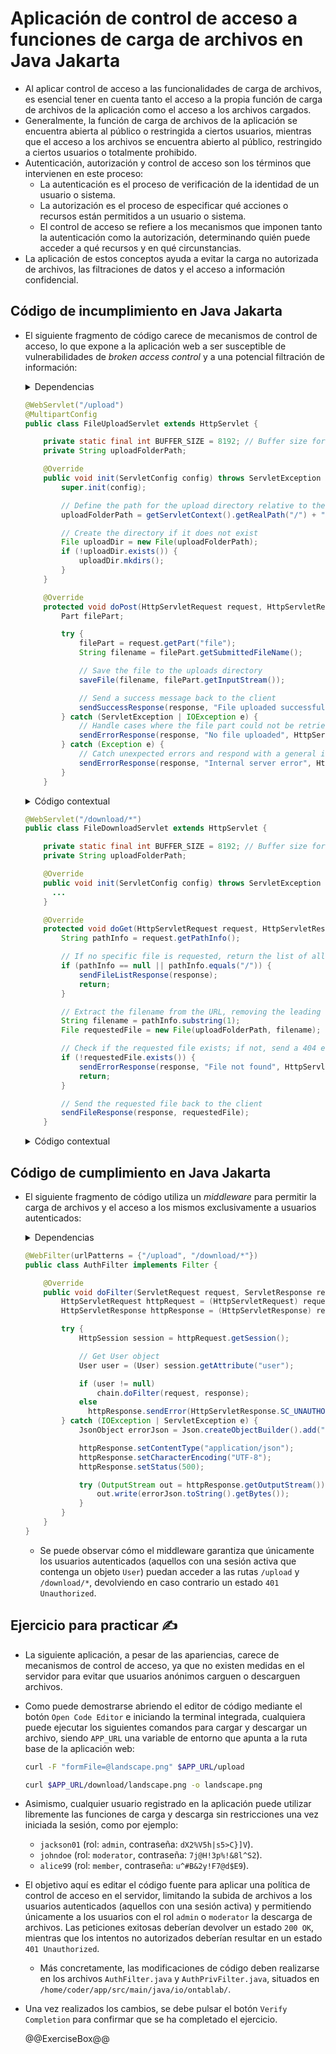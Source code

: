 # Aplicación de control de acceso a funciones de carga de archivos en Java Jakarta

* Al aplicar control de acceso a las funcionalidades de carga de archivos, es esencial tener en cuenta tanto el acceso a la propia función de carga de archivos de la aplicación como el acceso a los archivos cargados.
* Generalmente, la función de carga de archivos de la aplicación se encuentra abierta al público o restringida a ciertos usuarios, mientras que el acceso a los archivos se encuentra abierto al público, restringido a ciertos usuarios o totalmente prohibido.
* Autenticación, autorización y control de acceso son los términos que intervienen en este proceso:
  * La autenticación es el proceso de verificación de la identidad de un usuario o sistema.
  * La autorización es el proceso de especificar qué acciones o recursos están permitidos a un usuario o sistema.
  * El control de acceso se refiere a los mecanismos que imponen tanto la autenticación como la autorización, determinando quién puede acceder a qué recursos y en qué circunstancias.
* La aplicación de estos conceptos ayuda a evitar la carga no autorizada de archivos, las filtraciones de datos y el acceso a información confidencial.

## Código de incumplimiento en Java Jakarta

* El siguiente fragmento de código carece de mecanismos de control de acceso, lo que expone a la aplicación web a ser susceptible de vulnerabilidades de *broken access control* y a una potencial filtración de información:

  <details>
    <summary>Dependencias</summary>

    ```java
    import jakarta.json.Json;
    import jakarta.json.JsonArray;
    import jakarta.json.JsonArrayBuilder;
    import jakarta.json.JsonObject;
    import jakarta.servlet.ServletConfig;
    import jakarta.servlet.ServletException;
    import jakarta.servlet.annotation.MultipartConfig;
    import jakarta.servlet.annotation.WebServlet;
    import jakarta.servlet.http.HttpServlet;
    import jakarta.servlet.http.HttpServletRequest;
    import jakarta.servlet.http.HttpServletResponse;
    import jakarta.servlet.http.Part;
    
    import java.io.File;
    import java.io.FileOutputStream;
    import java.io.IOException;
    import java.io.InputStream;
    import java.io.OutputStream;
    import java.util.Arrays;
    import java.util.Optional;
    ```

  </details>

  ```java
  @WebServlet("/upload")
  @MultipartConfig
  public class FileUploadServlet extends HttpServlet {
  
      private static final int BUFFER_SIZE = 8192; // Buffer size for reading file chunks
      private String uploadFolderPath;
  
      @Override
      public void init(ServletConfig config) throws ServletException {
          super.init(config);

          // Define the path for the upload directory relative to the web application's root
          uploadFolderPath = getServletContext().getRealPath("/") + "uploads";
  
          // Create the directory if it does not exist
          File uploadDir = new File(uploadFolderPath);
          if (!uploadDir.exists()) {
              uploadDir.mkdirs();
          }
      }
  
      @Override
      protected void doPost(HttpServletRequest request, HttpServletResponse response) throws IOException {
          Part filePart;

          try {
              filePart = request.getPart("file");
              String filename = filePart.getSubmittedFileName();
  
              // Save the file to the uploads directory
              saveFile(filename, filePart.getInputStream());
  
              // Send a success message back to the client
              sendSuccessResponse(response, "File uploaded successfully");
          } catch (ServletException | IOException e) {
              // Handle cases where the file part could not be retrieved
              sendErrorResponse(response, "No file uploaded", HttpServletResponse.SC_BAD_REQUEST);
          } catch (Exception e) {
              // Catch unexpected errors and respond with a general internal server error
              sendErrorResponse(response, "Internal server error", HttpServletResponse.SC_INTERNAL_SERVER_ERROR);
          }
      }
  ```
  
  <details>
    <summary>Código contextual</summary>

    ```java
        private void saveFile(String filename, InputStream fileContent) throws IOException {
            File file = new File(uploadFolderPath, filename);
    
            // Use try-with-resources to automatically close the FileOutputStream
            try (FileOutputStream fos = new FileOutputStream(file)) {
                byte[] buffer = new byte[BUFFER_SIZE];
                int bytesRead;
    
                // Read the file content in chunks to efficiently handle larger files
                while ((bytesRead = fileContent.read(buffer)) != -1) {
                    fos.write(buffer, 0, bytesRead);
                }
            }
        }

        private void sendSuccessResponse(HttpServletResponse response, String message) throws IOException {
            // Prepare a plain text response to indicate successful file upload
            response.setContentType("text/plain");
            response.setCharacterEncoding("UTF-8");
            response.setStatus(HttpServletResponse.SC_OK);

            try (var out = response.getOutputStream()) {
                out.println(message);
            }
        }
    
        private void sendErrorResponse(HttpServletResponse response, String message, int statusCode) throws IOException {
            // Create a JSON object to send back a structured error response
            JsonObject errorResponse = Json.createObjectBuilder()
                    .add("message", message)
                    .build();
    
            response.setContentType("application/json");
            response.setCharacterEncoding("UTF-8");
            response.setStatus(statusCode);
    
            // Write the JSON error message to the response output
            try (var out = response.getOutputStream()) {
                out.println(errorResponse.toString());
            }
        }
    }
    ```

  </details>

  ```java
  @WebServlet("/download/*")
  public class FileDownloadServlet extends HttpServlet {
  
      private static final int BUFFER_SIZE = 8192; // Buffer size for file reading
      private String uploadFolderPath;
  
      @Override
      public void init(ServletConfig config) throws ServletException {
        ...
      }

      @Override
      protected void doGet(HttpServletRequest request, HttpServletResponse response) throws IOException {
          String pathInfo = request.getPathInfo();
  
          // If no specific file is requested, return the list of all available files
          if (pathInfo == null || pathInfo.equals("/")) {
              sendFileListResponse(response);
              return;
          }
  
          // Extract the filename from the URL, removing the leading slash
          String filename = pathInfo.substring(1);
          File requestedFile = new File(uploadFolderPath, filename);
  
          // Check if the requested file exists; if not, send a 404 error response
          if (!requestedFile.exists()) {
              sendErrorResponse(response, "File not found", HttpServletResponse.SC_NOT_FOUND);
              return;
          }
  
          // Send the requested file back to the client
          sendFileResponse(response, requestedFile);
      }
  ```

  <details>
    <summary>Código contextual</summary>

    ```java
        private void sendFileListResponse(HttpServletResponse response) throws IOException {
            JsonArray fileListJson = getUploadedFilesJson();

            response.setContentType("application/json");
            response.setCharacterEncoding("UTF-8");
            response.setStatus(HttpServletResponse.SC_OK);
    
            // Use try-with-resources to ensure the OutputStream is properly closed
            try (OutputStream out = response.getOutputStream()) {
                out.write(fileListJson.toString().getBytes());
            }
        }
    
        private JsonArray getUploadedFilesJson() {
            // Retrieve the list of filenames from the uploads directory, or an empty list if none are found
            File uploadDir = new File(uploadFolderPath);
            String[] filenames = Optional.ofNullable(uploadDir.list()).orElse(new String[0]);
            return convertArrayToJson(filenames);
        }
    
        private JsonArray convertArrayToJson(String[] filenames) {
            // Stream through filenames to efficiently build a JSON array
            JsonArrayBuilder arrayBuilder = Json.createArrayBuilder();
            Arrays.stream(filenames).forEach(arrayBuilder::add);
            return arrayBuilder.build();
        }
    
        private void sendFileResponse(HttpServletResponse response, File file) throws IOException {
            // Determine the MIME type of the file to set the appropriate content type
            String mimeType = Optional.ofNullable(getServletContext().getMimeType(file.getAbsolutePath()))
                    .orElse("application/octet-stream");

            response.setContentType(mimeType);
            response.setContentLengthLong(file.length());
    
            // Use try-with-resources to ensure FileInputStream and OutputStream are closed properly
            try (FileInputStream inStream = new FileInputStream(file);
                OutputStream outStream = response.getOutputStream()) {
                byte[] buffer = new byte[BUFFER_SIZE];
                int bytesRead;
                
                // Read and write the file in chunks to handle large files efficiently
                while ((bytesRead = inStream.read(buffer)) != -1) {
                    outStream.write(buffer, 0, bytesRead);
                }
            }
        }
    }
    ```

  </details>

## Código de cumplimiento en Java Jakarta

* El siguiente fragmento de código utiliza un *middleware* para permitir la carga de archivos y el acceso a los mismos exclusivamente a usuarios autenticados:

  <details>
    <summary>Dependencias</summary>

    ```java
    import jakarta.json.Json;
    import jakarta.json.JsonObject;
    import jakarta.servlet.*;
    import jakarta.servlet.annotation.WebFilter;
    import jakarta.servlet.http.HttpServletRequest;
    import jakarta.servlet.http.HttpServletResponse;
    
    import java.io.IOException;
    import java.io.OutputStream;
    ```

  </details>

  ```java
  @WebFilter(urlPatterns = {"/upload", "/download/*"})
  public class AuthFilter implements Filter {
  
      @Override
      public void doFilter(ServletRequest request, ServletResponse response, FilterChain chain) throws IOException {
          HttpServletRequest httpRequest = (HttpServletRequest) request;
          HttpServletResponse httpResponse = (HttpServletResponse) response;

          try {
              HttpSession session = httpRequest.getSession();

              // Get User object
              User user = (User) session.getAttribute("user");

              if (user != null) 
                  chain.doFilter(request, response);
              else
                httpResponse.sendError(HttpServletResponse.SC_UNAUTHORIZED, "Unauthorized access");
          } catch (IOException | ServletException e) {
              JsonObject errorJson = Json.createObjectBuilder().add("message", "Something went wrong").build();

              httpResponse.setContentType("application/json");
              httpResponse.setCharacterEncoding("UTF-8");
              httpResponse.setStatus(500);

              try (OutputStream out = httpResponse.getOutputStream()) {
                  out.write(errorJson.toString().getBytes());
              }
          }
      }
  }
  ```

  * Se puede observar cómo el middleware garantiza que únicamente los usuarios autenticados (aquellos con una sesión activa que contenga un objeto `User`) puedan acceder a las rutas `/upload` y `/download/*`, devolviendo en caso contrario un estado `401 Unauthorized`.

## Ejercicio para practicar :writing_hand:

* La siguiente aplicación, a pesar de las apariencias, carece de mecanismos de control de acceso, ya que no existen medidas en el servidor para evitar que usuarios anónimos carguen o descarguen archivos.
* Como puede demostrarse abriendo el editor de código mediante el botón `Open Code Editor` e iniciando la terminal integrada, cualquiera puede ejecutar los siguientes comandos para cargar y descargar un archivo, siendo `APP_URL` una variable de entorno que apunta a la ruta base de la aplicación web:

  ```bash
  curl -F "formFile=@landscape.png" $APP_URL/upload
  ```

  ```bash
  curl $APP_URL/download/landscape.png -o landscape.png
  ```

* Asimismo, cualquier usuario registrado en la aplicación puede utilizar libremente las funciones de carga y descarga sin restricciones una vez iniciada la sesión, como por ejemplo:
  * `jackson01` (rol: `admin`, contraseña: `dX2%V5h|s5>C}]V`).
  * `johndoe` (rol: `moderator`, contraseña: `7j@H!3p%!&8l^S2`).
  * `alice99` (rol: `member`, contraseña: `u^#B&2y!F7@d$E9`).
* El objetivo aquí es editar el código fuente para aplicar una política de control de acceso en el servidor, limitando la subida de archivos a los usuarios autenticados (aquellos con una sesión activa) y permitiendo únicamente a los usuarios con el rol `admin` o `moderator` la descarga de archivos. Las peticiones exitosas deberían devolver un estado `200 OK`, mientras que los intentos no autorizados deberían resultar en un estado `401 Unauthorized`.
  * Más concretamente, las modificaciones de código deben realizarse en los archivos `AuthFilter.java` y `AuthPrivFilter.java`, situados en `/home/coder/app/src/main/java/io/ontablab/`.
* Una vez realizados los cambios, se debe pulsar el botón `Verify Completion` para confirmar que se ha completado el ejercicio.

  @@ExerciseBox@@
